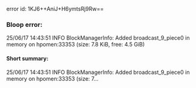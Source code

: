 error id: 1KJ6++AniJ+H6ymtsRj9Rw==
### Bloop error:

25/06/17 14:43:51 INFO BlockManagerInfo: Added broadcast_9_piece0 in memory on hpomen:33353 (size: 7.8 KiB, free: 4.5 GiB)
#### Short summary: 

25/06/17 14:43:51 INFO BlockManagerInfo: Added broadcast_9_piece0 in memory on hpomen:33353 (size: 7...